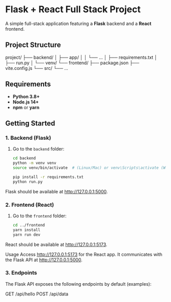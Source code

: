 # Flask + React Full Stack Project

A simple full-stack application featuring a **Flask** backend and a **React** frontend.

## Project Structure
project/ ├── backend/ │ ├── app/ │ │ └── ... │ ├── requirements.txt │ ├── run.py │ └── venv/ └── frontend/ ├── package.json ├── vite.config.js └── src/ └── ...

## Requirements

- **Python 3.8+**  
- **Node.js 14+**  
- **npm** or **yarn**

## Getting Started

### 1. Backend (Flask)

1. Go to the `backend` folder:
    ```bash
    cd backend
    python -m venv venv
    source venv/bin/activate  # (Linux/Mac) or venv\Scripts\activate (Windows)
    
    pip install -r requirements.txt
    python run.py
Flask should be available at http://127.0.0.1:5000.

### 2. Frontend (React)

1. Go to the `frontend` folder:  
    ```bash
    cd ../frontend
    yarn install
    yarn run dev

React should be available at http://127.0.0.1:5173.

Usage
Access http://127.0.0.1:5173 for the React app.
It communicates with the Flask API at http://127.0.0.1:5000.

### 3. Endpoints

The Flask API exposes the following endpoints by default (examples):

GET /api/hello
POST /api/data
